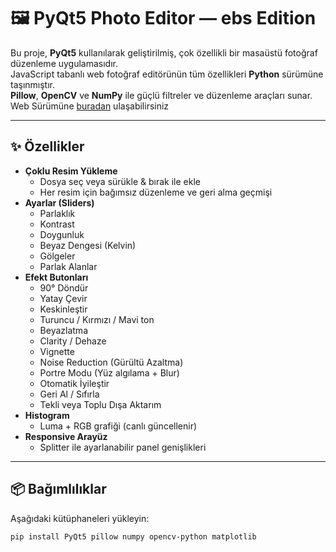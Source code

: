 # 🖼️ PyQt5 Photo Editor — ebs Edition

Bu proje, **PyQt5** kullanılarak geliştirilmiş, çok özellikli bir masaüstü fotoğraf düzenleme uygulamasıdır.  
JavaScript tabanlı web fotoğraf editörünün tüm özellikleri **Python** sürümüne taşınmıştır.  
**Pillow**, **OpenCV** ve **NumPy** ile güçlü filtreler ve düzenleme araçları sunar.<br>
Web Sürümüne <a href="https://ebubekirbastama.com.tr/ebsrenkanalizindirmeotomasyonu/index.html">buradan</a> ulaşabilirsiniz 

---

## ✨ Özellikler

- **Çoklu Resim Yükleme**
  - Dosya seç veya sürükle & bırak ile ekle
  - Her resim için bağımsız düzenleme ve geri alma geçmişi
- **Ayarlar (Sliders)**
  - Parlaklık
  - Kontrast
  - Doygunluk
  - Beyaz Dengesi (Kelvin)
  - Gölgeler
  - Parlak Alanlar
- **Efekt Butonları**
  - 90° Döndür
  - Yatay Çevir
  - Keskinleştir
  - Turuncu / Kırmızı / Mavi ton
  - Beyazlatma
  - Clarity / Dehaze
  - Vignette
  - Noise Reduction (Gürültü Azaltma)
  - Portre Modu (Yüz algılama + Blur)
  - Otomatik İyileştir
  - Geri Al / Sıfırla
  - Tekli veya Toplu Dışa Aktarım
- **Histogram**
  - Luma + RGB grafiği (canlı güncellenir)
- **Responsive Arayüz**
  - Splitter ile ayarlanabilir panel genişlikleri

---

## 📦 Bağımlılıklar

Aşağıdaki kütüphaneleri yükleyin:

```bash
pip install PyQt5 pillow numpy opencv-python matplotlib
